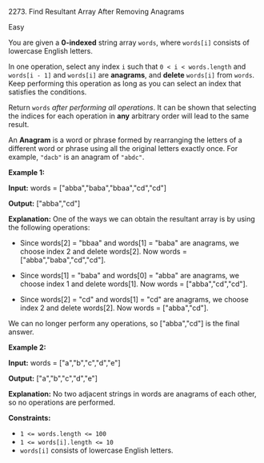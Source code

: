 2273\. Find Resultant Array After Removing Anagrams

Easy

You are given a **0-indexed** string array `words`, where `words[i]` consists of lowercase English letters.

In one operation, select any index `i` such that `0 < i < words.length` and `words[i - 1]` and `words[i]` are **anagrams**, and **delete** `words[i]` from `words`. Keep performing this operation as long as you can select an index that satisfies the conditions.

Return `words` _after performing all operations_. It can be shown that selecting the indices for each operation in **any** arbitrary order will lead to the same result.

An **Anagram** is a word or phrase formed by rearranging the letters of a different word or phrase using all the original letters exactly once. For example, `"dacb"` is an anagram of `"abdc"`.

**Example 1:**

**Input:** words = ["abba","baba","bbaa","cd","cd"]

**Output:** ["abba","cd"]

**Explanation:** One of the ways we can obtain the resultant array is by using the following operations: 

- Since words[2] = "bbaa" and words[1] = "baba" are anagrams, we choose index 2 and delete words[2]. Now words = ["abba","baba","cd","cd"]. 

- Since words[1] = "baba" and words[0] = "abba" are anagrams, we choose index 1 and delete words[1]. Now words = ["abba","cd","cd"]. 

- Since words[2] = "cd" and words[1] = "cd" are anagrams, we choose index 2 and delete words[2]. Now words = ["abba","cd"]. 
  
We can no longer perform any operations, so ["abba","cd"] is the final answer.

**Example 2:**

**Input:** words = ["a","b","c","d","e"]

**Output:** ["a","b","c","d","e"]

**Explanation:** No two adjacent strings in words are anagrams of each other, so no operations are performed.

**Constraints:**

*   `1 <= words.length <= 100`
*   `1 <= words[i].length <= 10`
*   `words[i]` consists of lowercase English letters.